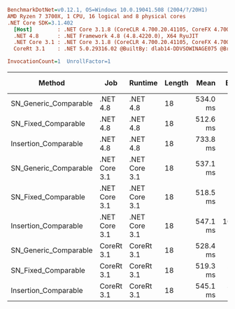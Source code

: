 ``` ini

BenchmarkDotNet=v0.12.1, OS=Windows 10.0.19041.508 (2004/?/20H1)
AMD Ryzen 7 3700X, 1 CPU, 16 logical and 8 physical cores
.NET Core SDK=3.1.402
  [Host]        : .NET Core 3.1.8 (CoreCLR 4.700.20.41105, CoreFX 4.700.20.41903), X64 RyuJIT
  .NET 4.8      : .NET Framework 4.8 (4.8.4220.0), X64 RyuJIT
  .NET Core 3.1 : .NET Core 3.1.8 (CoreCLR 4.700.20.41105, CoreFX 4.700.20.41903), X64 RyuJIT
  CoreRt 3.1    : .NET 5.0.29316.02 @BuiltBy: dlab14-DDVSOWINAGE075 @Branch: master @Commit: 40be8b7e2598b2ccb827fd90cd30c0e2d4496941, X64 AOT

InvocationCount=1  UnrollFactor=1  

```
|                Method |           Job |       Runtime | Length |     Mean |    Error |   StdDev | Gen 0 | Gen 1 | Gen 2 | Allocated |
|---------------------- |-------------- |-------------- |------- |---------:|---------:|---------:|------:|------:|------:|----------:|
| SN_Generic_Comparable |      .NET 4.8 |      .NET 4.8 |     18 | 534.0 ms |  1.19 ms |  1.05 ms |     - |     - |     - |         - |
|   SN_Fixed_Comparable |      .NET 4.8 |      .NET 4.8 |     18 | 512.6 ms |  1.16 ms |  1.09 ms |     - |     - |     - |         - |
|  Insertion_Comparable |      .NET 4.8 |      .NET 4.8 |     18 | 733.8 ms |  2.01 ms |  1.78 ms |     - |     - |     - |         - |
| SN_Generic_Comparable | .NET Core 3.1 | .NET Core 3.1 |     18 | 537.1 ms |  1.20 ms |  1.13 ms |     - |     - |     - |    1336 B |
|   SN_Fixed_Comparable | .NET Core 3.1 | .NET Core 3.1 |     18 | 518.5 ms |  1.60 ms |  1.49 ms |     - |     - |     - |    1336 B |
|  Insertion_Comparable | .NET Core 3.1 | .NET Core 3.1 |     18 | 547.1 ms | 10.92 ms | 12.14 ms |     - |     - |     - |    1808 B |
| SN_Generic_Comparable |    CoreRt 3.1 |    CoreRt 3.1 |     18 | 528.4 ms |  1.58 ms |  1.48 ms |     - |     - |     - |         - |
|   SN_Fixed_Comparable |    CoreRt 3.1 |    CoreRt 3.1 |     18 | 519.3 ms |  2.28 ms |  2.13 ms |     - |     - |     - |         - |
|  Insertion_Comparable |    CoreRt 3.1 |    CoreRt 3.1 |     18 | 545.1 ms |  3.32 ms |  2.94 ms |     - |     - |     - |         - |
